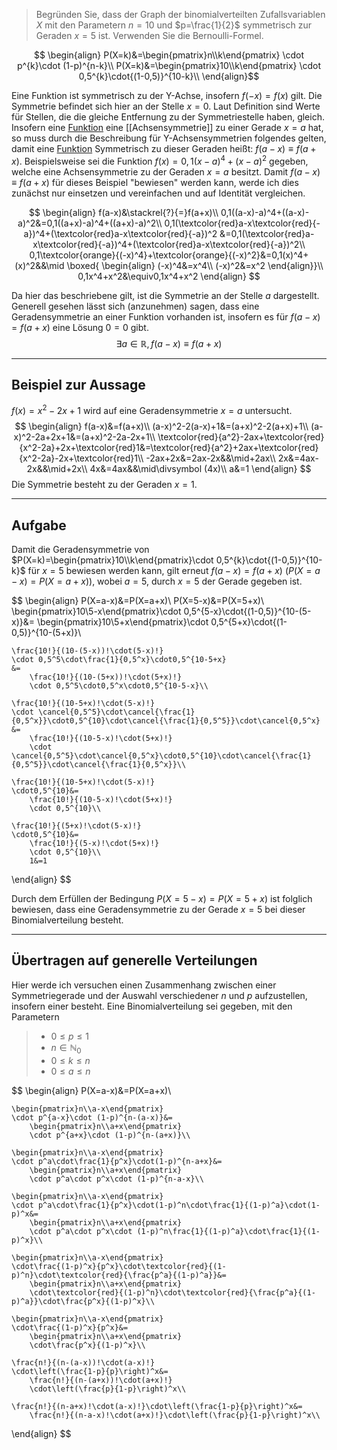  >Begründen Sie, dass der Graph der binomialverteilten Zufallsvariablen $X$ mit den Parametern $n=10$ und $p=\frac{1}{2}$ symmetrisch zur Geraden $x=5$ ist. Verwenden Sie die Bernoulli-Formel.

 $$
\begin{align}
	P(X=k)&=\begin{pmatrix}n\\k\end{pmatrix}
	\cdot p^{k}\cdot (1-p)^{n-k}\\
	P(X=k)&=\begin{pmatrix}10\\k\end{pmatrix}
	\cdot 0,5^{k}\cdot{(1-0,5)}^{10-k}\\
\end{align}$$

Eine Funktion ist symmetrisch zu der Y-Achse, insofern $f(-x)=f(x)$ gilt. Die Symmetrie befindet sich hier an der Stelle $x=0$. Laut Definition sind Werte für Stellen, die die gleiche Entfernung zu der Symmetriestelle haben, gleich. Insofern eine [Funktion](Funktion(en)) eine [[Achsensymmetrie]] zu einer Gerade $x=a$ hat, so muss durch die Beschreibung für Y-Achsensymmetrien folgendes gelten, damit eine [Funktion](Funktion(en)) Symmetrisch zu dieser Geraden heißt: $f(a-x)\equiv f(a+x)$.
Beispielsweise sei die Funktion $f(x)=0,1(x-a)^4+(x-a)^2$ gegeben, welche eine Achsensymmetrie zu der Geraden $x=a$ besitzt. Damit $f(a-x)\equiv f(a+x)$ für dieses Beispiel "bewiesen" werden kann, werde ich dies zunächst nur einsetzen und vereinfachen und auf Identität vergleichen.

$$
\begin{align}
	f(a-x)&\stackrel{?}{=}f(a+x)\\
	0,1((a-x)-a)^4+((a-x)-a)^2&=0,1((a+x)-a)^4+((a+x)-a)^2\\
		0,1(\textcolor{red}a-x\textcolor{red}{-a})^4+(\textcolor{red}a-x\textcolor{red}{-a})^2
		&=0,1(\textcolor{red}a-x\textcolor{red}{-a})^4+(\textcolor{red}a-x\textcolor{red}{-a})^2\\
	0,1\textcolor{orange}{(-x)^4}+\textcolor{orange}{(-x)^2}&=0,1(x)^4+(x)^2&&\mid
		\boxed{
			\begin{align}
				(-x)^4&=x^4\\
				(-x)^2&=x^2
			\end{align}}\\
	0,1x^4+x^2&\equiv0,1x^4+x^2
\end{align}
$$

Da hier das beschriebene gilt, ist die Symmetrie an der Stelle $a$ dargestellt. Generell gesehen lässt sich (anzunehmen) sagen, dass eine Geradensymmetrie an einer Funktion vorhanden ist, insofern es für $f(a-x)=f(a+x)$ eine Lösung $0=0$ gibt.
$$\exists a\in \mathbb{R},f(a-x)\equiv f(a+x)$$

---
## Beispiel zur Aussage
$f(x)=x^2-2x+1$ wird auf eine Geradensymmetrie $x=a$ untersucht.
$$
\begin{align}
	f(a-x)&=f(a+x)\\
	(a-x)^2-2(a-x)+1&=(a+x)^2-2(a+x)+1\\
	(a-x)^2-2a+2x+1&=(a+x)^2-2a-2x+1\\
	\textcolor{red}{a^2}-2ax+\textcolor{red}{x^2-2a}+2x+\textcolor{red}1&=\textcolor{red}{a^2}+2ax+\textcolor{red}{x^2-2a}-2x+\textcolor{red}1\\
	-2ax+2x&=2ax-2x&&\mid+2ax\\
	2x&=4ax-2x&&\mid+2x\\
	4x&=4ax&&\mid\divsymbol (4x)\\
	a&=1
\end{align}
$$
Die Symmetrie besteht zu der Geraden $x=1$.

---
## Aufgabe
Damit die Geradensymmetrie von $P(X=k)=\begin{pmatrix}10\\k\end{pmatrix}\cdot 0,5^{k}\cdot{(1-0,5)}^{10-k}$ für $x=5$ bewiesen werden kann, gilt erneut $f(a-x)=f(a+x)$ ($P(X=a-x)=P(X=a+x)$), wobei $a=5$, durch $x=5$ der Gerade gegeben ist.

$$
\begin{align}
	P(X=a-x)&=P(X=a+x)\\
	P(X=5-x)&=P(X=5+x)\\
	\begin{pmatrix}10\\5-x\end{pmatrix}\cdot 0,5^{5-x}\cdot{(1-0,5)}^{10-(5-x)}&=
		\begin{pmatrix}10\\5+x\end{pmatrix}\cdot 0,5^{5+x}\cdot{(1-0,5)}^{10-(5+x)}\\
	
	\frac{10!}{(10-(5-x))!\cdot(5-x)!}
	\cdot 0,5^5\cdot\frac{1}{0,5^x}\cdot0,5^{10-5+x}
	&=
		\frac{10!}{(10-(5+x))!\cdot(5+x)!}
		\cdot 0,5^5\cdot0,5^x\cdot0,5^{10-5-x}\\
	
	\frac{10!}{(10-5+x)!\cdot(5-x)!}
	\cdot \cancel{0,5^5}\cdot\cancel{\frac{1}{0,5^x}}\cdot0,5^{10}\cdot\cancel{\frac{1}{0,5^5}}\cdot\cancel{0,5^x}
	&=
		\frac{10!}{(10-5-x)!\cdot(5+x)!}
		\cdot \cancel{0,5^5}\cdot\cancel{0,5^x}\cdot0,5^{10}\cdot\cancel{\frac{1}{0,5^5}}\cdot\cancel{\frac{1}{0,5^x}}\\
	
	\frac{10!}{(10-5+x)!\cdot(5-x)!}
	\cdot0,5^{10}&=
		\frac{10!}{(10-5-x)!\cdot(5+x)!}
		\cdot 0,5^{10}\\
		
	\frac{10!}{(5+x)!\cdot(5-x)!}
	\cdot0,5^{10}&=
		\frac{10!}{(5-x)!\cdot(5+x)!}
		\cdot 0,5^{10}\\
		1&=1
\end{align}
$$

Durch dem Erfüllen der Bedingung $P(X=5-x)=P(X=5+x)$ ist folglich bewiesen, dass eine Geradensymmetrie zu der Gerade $x=5$ bei dieser Binomialverteilung besteht.

---
## Übertragen auf generelle Verteilungen
Hier werde ich versuchen einen Zusammenhang zwischen einer Symmetriegerade und der Auswahl verschiedener $n$ und $p$ aufzustellen, insofern einer besteht.
Eine Binomialverteilung sei gegeben, mit den Parametern
>- $0\le p\le1$
>- $n\in\mathbb{N}_0$
>- $0\le k\le n$
>- $0\le a\le n$

$$
\begin{align}
	P(X=a-x)&=P(X=a+x)\\
	
	\begin{pmatrix}n\\a-x\end{pmatrix}
	\cdot p^{a-x}\cdot (1-p)^{n-(a-x)}&=
		\begin{pmatrix}n\\a+x\end{pmatrix}
		\cdot p^{a+x}\cdot (1-p)^{n-(a+x)}\\
		
	\begin{pmatrix}n\\a-x\end{pmatrix}
	\cdot p^a\cdot\frac{1}{p^x}\cdot(1-p)^{n-a+x}&=
		\begin{pmatrix}n\\a+x\end{pmatrix}
		\cdot p^a\cdot p^x\cdot (1-p)^{n-a-x}\\
	
	\begin{pmatrix}n\\a-x\end{pmatrix}
	\cdot p^a\cdot\frac{1}{p^x}\cdot(1-p)^n\cdot\frac{1}{(1-p)^a}\cdot(1-p)^x&=
		\begin{pmatrix}n\\a+x\end{pmatrix}
		\cdot p^a\cdot p^x\cdot (1-p)^n\frac{1}{(1-p)^a}\cdot\frac{1}{(1-p)^x}\\
	
	\begin{pmatrix}n\\a-x\end{pmatrix}
	\cdot\frac{(1-p)^x}{p^x}\cdot\textcolor{red}{(1-p)^n}\cdot\textcolor{red}{\frac{p^a}{(1-p)^a}}&=
		\begin{pmatrix}n\\a+x\end{pmatrix}
		\cdot\textcolor{red}{(1-p)^n}\cdot\textcolor{red}{\frac{p^a}{(1-p)^a}}\cdot\frac{p^x}{(1-p)^x}\\
	
	\begin{pmatrix}n\\a-x\end{pmatrix}
	\cdot\frac{(1-p)^x}{p^x}&=
		\begin{pmatrix}n\\a+x\end{pmatrix}
		\cdot\frac{p^x}{(1-p)^x}\\
	
	\frac{n!}{(n-(a-x))!\cdot(a-x)!}
	\cdot\left(\frac{1-p}{p}\right)^x&=
		\frac{n!}{(n-(a+x))!\cdot(a+x)!}
		\cdot\left(\frac{p}{1-p}\right)^x\\
	
	\frac{n!}{(n-a+x)!\cdot(a-x)!}\cdot\left(\frac{1-p}{p}\right)^x&=
		\frac{n!}{(n-a-x)!\cdot(a+x)!}\cdot\left(\frac{p}{1-p}\right)^x\\
	
	
\end{align}
$$